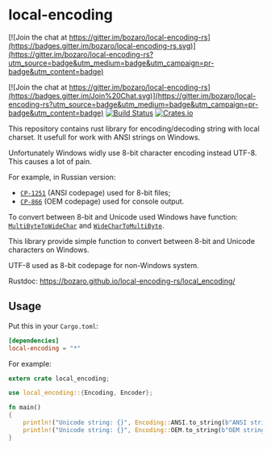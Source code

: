 local-encoding
====

[![Join the chat at https://gitter.im/bozaro/local-encoding-rs](https://badges.gitter.im/bozaro/local-encoding-rs.svg)](https://gitter.im/bozaro/local-encoding-rs?utm_source=badge&utm_medium=badge&utm_campaign=pr-badge&utm_content=badge)

[![Join the chat at https://gitter.im/bozaro/local-encoding-rs](https://badges.gitter.im/Join%20Chat.svg)](https://gitter.im/bozaro/local-encoding-rs?utm_source=badge&utm_medium=badge&utm_campaign=pr-badge&utm_content=badge)
[![Build Status](https://travis-ci.org/bozaro/local-encoding-rs.svg?branch=master)](https://travis-ci.org/bozaro/local-encoding-rs)
[![Crates.io](https://img.shields.io/crates/v/local-encoding.svg)](https://crates.io/crates/local-encoding)

This repository contains rust library for encoding/decoding string with local charset. It usefull for work with ANSI strings on Windows.

Unfortunately Windows widly use 8-bit character encoding instead UTF-8. This causes a lot of pain.

For example, in Russian version:

 * [`CP-1251`](https://en.wikipedia.org/wiki/Windows-1251) (ANSI codepage) used for 8-bit files;
 * [`CP-866`](https://en.wikipedia.org/wiki/Code_page_866) (OEM codepage) used for console output.

To convert between 8-bit and Unicode used Windows have function:
[`MultiByteToWideChar`](https://msdn.microsoft.com/en-us/library/windows/desktop/dd319072%28v=vs.85%29.aspx) and 
[`WideCharToMultiByte`](https://msdn.microsoft.com/en-us/library/windows/desktop/dd374130%28v=vs.85%29.aspx).

This library provide simple function to convert between 8-bit and Unicode characters on Windows.

UTF-8 used as 8-bit codepage for non-Windows system.

Rustdoc: https://bozaro.github.io/local-encoding-rs/local_encoding/

## Usage

Put this in your `Cargo.toml`:

```toml
[dependencies]
local-encoding = "*"
```

For example:
```rust
extern crate local_encoding;

use local_encoding::{Encoding, Encoder};

fn main()
{
	println!("Unicode string: {}", Encoding::ANSI.to_string(b"ANSI string").unwrap());
	println!("Unicode string: {}", Encoding::OEM.to_string(b"OEM string").unwrap());
}
```
